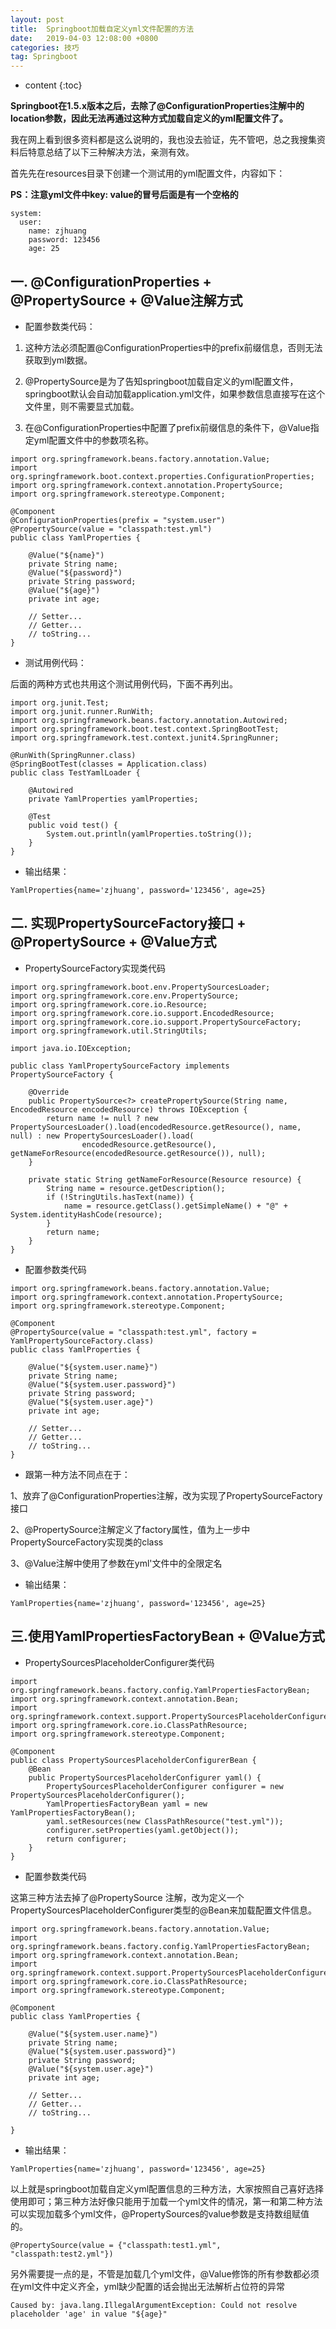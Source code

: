 ```yaml
---
layout: post
title:  Springboot加载自定义yml文件配置的方法
date:   2019-04-03 12:08:00 +0800
categories: 技巧
tag: Springboot
---
```


* content
{:toc}


**Springboot在1.5.x版本之后，去除了@ConfigurationProperties注解中的location参数，因此无法再通过这种方式加载自定义的yml配置文件了。**

我在网上看到很多资料都是这么说明的，我也没去验证，先不管吧，总之我搜集资料后特意总结了以下三种解决方法，亲测有效。

首先先在resources目录下创建一个测试用的yml配置文件，内容如下：

**PS：注意yml文件中key: value的冒号后面是有一个空格的**
```
system:
  user:
    name: zjhuang
    password: 123456
    age: 25
```
## **一. @ConfigurationProperties + @PropertySource + @Value注解方式**
* 配置参数类代码：

1. 这种方法必须配置@ConfigurationProperties中的prefix前缀信息，否则无法获取到yml数据。

2. @PropertySource是为了告知springboot加载自定义的yml配置文件，springboot默认会自动加载application.yml文件，如果参数信息直接写在这个文件里，则不需要显式加载。

3. 在@ConfigurationProperties中配置了prefix前缀信息的条件下，@Value指定yml配置文件中的参数项名称。
```
import org.springframework.beans.factory.annotation.Value;
import org.springframework.boot.context.properties.ConfigurationProperties;
import org.springframework.context.annotation.PropertySource;
import org.springframework.stereotype.Component;

@Component
@ConfigurationProperties(prefix = "system.user")
@PropertySource(value = "classpath:test.yml")
public class YamlProperties {

    @Value("${name}")
    private String name;
    @Value("${password}")
    private String password;
    @Value("${age}")
    private int age;

    // Setter...
    // Getter...
    // toString...
}
```
* 测试用例代码：

后面的两种方式也共用这个测试用例代码，下面不再列出。
```
import org.junit.Test;
import org.junit.runner.RunWith;
import org.springframework.beans.factory.annotation.Autowired;
import org.springframework.boot.test.context.SpringBootTest;
import org.springframework.test.context.junit4.SpringRunner;

@RunWith(SpringRunner.class)
@SpringBootTest(classes = Application.class)
public class TestYamlLoader {

    @Autowired
    private YamlProperties yamlProperties;

    @Test
    public void test() {
        System.out.println(yamlProperties.toString());
    }
}
```
* 输出结果：
```
YamlProperties{name='zjhuang', password='123456', age=25}
```

## **二. 实现PropertySourceFactory接口 + @PropertySource + @Value方式**

* PropertySourceFactory实现类代码
```
import org.springframework.boot.env.PropertySourcesLoader;
import org.springframework.core.env.PropertySource;
import org.springframework.core.io.Resource;
import org.springframework.core.io.support.EncodedResource;
import org.springframework.core.io.support.PropertySourceFactory;
import org.springframework.util.StringUtils;

import java.io.IOException;

public class YamlPropertySourceFactory implements PropertySourceFactory {

    @Override
    public PropertySource<?> createPropertySource(String name, EncodedResource encodedResource) throws IOException {
        return name != null ? new PropertySourcesLoader().load(encodedResource.getResource(), name, null) : new PropertySourcesLoader().load(
                encodedResource.getResource(), getNameForResource(encodedResource.getResource()), null);
    }

    private static String getNameForResource(Resource resource) {
        String name = resource.getDescription();
        if (!StringUtils.hasText(name)) {
            name = resource.getClass().getSimpleName() + "@" + System.identityHashCode(resource);
        }
        return name;
    }
}
```

* 配置参数类代码

```
import org.springframework.beans.factory.annotation.Value;
import org.springframework.context.annotation.PropertySource;
import org.springframework.stereotype.Component;

@Component
@PropertySource(value = "classpath:test.yml", factory = YamlPropertySourceFactory.class)
public class YamlProperties {

    @Value("${system.user.name}")
    private String name;
    @Value("${system.user.password}")
    private String password;
    @Value("${system.user.age}")
    private int age;

    // Setter...
    // Getter...
    // toString...
}
```

* 跟第一种方法不同点在于：

1、放弃了@ConfigurationProperties注解，改为实现了PropertySourceFactory接口

2、@PropertySource注解定义了factory属性，值为上一步中
PropertySourceFactory实现类的class

3、@Value注解中使用了参数在yml'文件中的全限定名

* 输出结果：

```
YamlProperties{name='zjhuang', password='123456', age=25}
```

## **三.使用YamlPropertiesFactoryBean + @Value方式**

* PropertySourcesPlaceholderConfigurer类代码

```
import org.springframework.beans.factory.config.YamlPropertiesFactoryBean;
import org.springframework.context.annotation.Bean;
import org.springframework.context.support.PropertySourcesPlaceholderConfigurer;
import org.springframework.core.io.ClassPathResource;
import org.springframework.stereotype.Component;

@Component
public class PropertySourcesPlaceholderConfigurerBean {
    @Bean
    public PropertySourcesPlaceholderConfigurer yaml() {
        PropertySourcesPlaceholderConfigurer configurer = new PropertySourcesPlaceholderConfigurer();
        YamlPropertiesFactoryBean yaml = new YamlPropertiesFactoryBean();
        yaml.setResources(new ClassPathResource("test.yml"));
        configurer.setProperties(yaml.getObject());
        return configurer;
    }
}
```

* 配置参数类代码

这第三种方法去掉了@PropertySource 注解，改为定义一个PropertySourcesPlaceholderConfigurer类型的@Bean来加载配置文件信息。
```
import org.springframework.beans.factory.annotation.Value;
import org.springframework.beans.factory.config.YamlPropertiesFactoryBean;
import org.springframework.context.annotation.Bean;
import org.springframework.context.support.PropertySourcesPlaceholderConfigurer;
import org.springframework.core.io.ClassPathResource;
import org.springframework.stereotype.Component;

@Component
public class YamlProperties {
    
    @Value("${system.user.name}")
    private String name;
    @Value("${system.user.password}")
    private String password;
    @Value("${system.user.age}")
    private int age;

    // Setter...
    // Getter...
    // toString...

}
```

* 输出结果：

```
YamlProperties{name='zjhuang', password='123456', age=25}
```

以上就是springboot加载自定义yml配置信息的三种方法，大家按照自己喜好选择使用即可；第三种方法好像只能用于加载一个yml文件的情况，第一和第二种方法可以实现加载多个yml文件，@PropertySources的value参数是支持数组赋值的。

```
@PropertySource(value = {"classpath:test1.yml", "classpath:test2.yml"})
```

另外需要提一点的是，不管是加载几个yml文件，@Value修饰的所有参数都必须在yml文件中定义齐全，yml缺少配置的话会抛出无法解析占位符的异常

```
Caused by: java.lang.IllegalArgumentException: Could not resolve placeholder 'age' in value "${age}"
```

